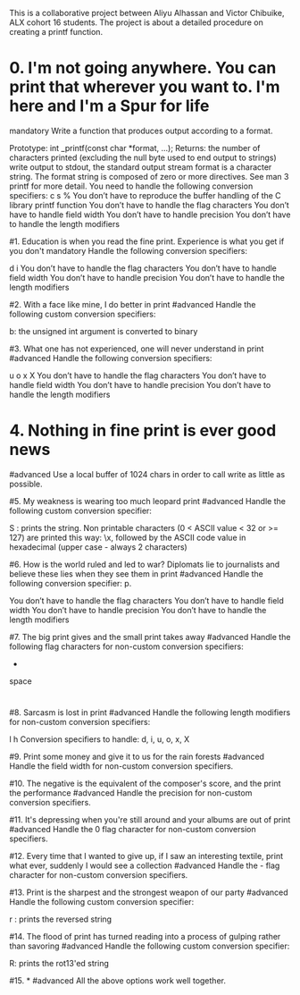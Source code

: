 This is a collaborative project between Aliyu Alhassan and Victor Chibuike, ALX cohort 16 students. The project is about a detailed procedure on creating a printf function.

# 0. I'm not going anywhere. You can print that wherever you want to. I'm here and I'm a Spur for life
mandatory
Write a function that produces output according to a format.

Prototype: int _printf(const char *format, ...);
Returns: the number of characters printed (excluding the null byte used to end output to strings)
write output to stdout, the standard output stream
format is a character string. The format string is composed of zero or more directives. See man 3 printf for more detail. You need to handle the following conversion specifiers:
c
s
%
You don’t have to reproduce the buffer handling of the C library printf function
You don’t have to handle the flag characters
You don’t have to handle field width
You don’t have to handle precision
You don’t have to handle the length modifiers

#1. Education is when you read the fine print. Experience is what you get if you don't
mandatory
Handle the following conversion specifiers:

d
i
You don’t have to handle the flag characters
You don’t have to handle field width
You don’t have to handle precision
You don’t have to handle the length modifiers

#2. With a face like mine, I do better in print
#advanced
Handle the following custom conversion specifiers:

b: the unsigned int argument is converted to binary

#3. What one has not experienced, one will never understand in print
#advanced
Handle the following conversion specifiers:

u
o
x
X
You don’t have to handle the flag characters
You don’t have to handle field width
You don’t have to handle precision
You don’t have to handle the length modifiers

# 4. Nothing in fine print is ever good news
#advanced
Use a local buffer of 1024 chars in order to call write as little as possible.

#5. My weakness is wearing too much leopard print
#advanced
Handle the following custom conversion specifier:

S : prints the string.
Non printable characters (0 < ASCII value < 32 or >= 127) are printed this way: \x, followed by the ASCII code value in hexadecimal (upper case - always 2 characters)

#6. How is the world ruled and led to war? Diplomats lie to journalists and believe these lies when they see them in print
#advanced
Handle the following conversion specifier: p.

You don’t have to handle the flag characters
You don’t have to handle field width
You don’t have to handle precision
You don’t have to handle the length modifiers

#7. The big print gives and the small print takes away
#advanced
Handle the following flag characters for non-custom conversion specifiers:

+
space
#

#8. Sarcasm is lost in print
#advanced
Handle the following length modifiers for non-custom conversion specifiers:

l
h
Conversion specifiers to handle: d, i, u, o, x, X

#9. Print some money and give it to us for the rain forests
#advanced
Handle the field width for non-custom conversion specifiers.

#10. The negative is the equivalent of the composer's score, and the print the performance
#advanced
Handle the precision for non-custom conversion specifiers.

#11. It's depressing when you're still around and your albums are out of print
#advanced
Handle the 0 flag character for non-custom conversion specifiers.

#12. Every time that I wanted to give up, if I saw an interesting textile, print what ever, suddenly I would see a collection
#advanced
Handle the - flag character for non-custom conversion specifiers.

#13. Print is the sharpest and the strongest weapon of our party
#advanced
Handle the following custom conversion specifier:

r : prints the reversed string

#14. The flood of print has turned reading into a process of gulping rather than savoring
#advanced
Handle the following custom conversion specifier:

R: prints the rot13'ed string

#15. *
#advanced
All the above options work well together.





























